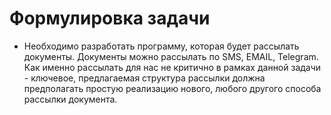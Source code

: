 # Формулировка задачи
* Необходимо разработать программу, которая будет рассылать 
документы. Документы можно рассылать по SMS, EMAIL, Telegram. 
Как именно рассылать для нас не критично в рамках данной задачи - 
ключевое, предлагаемая структура рассылки должна предполагать 
простую реализацию нового, любого другого способа 
рассылки документа.
